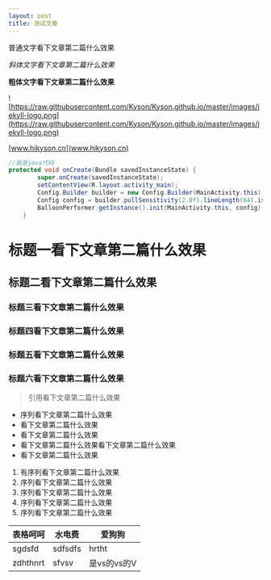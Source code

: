 ```yaml
---
layout: post
title: 测试文章
---
```


普通文字看下文章第二篇什么效果

*斜体文字看下文章第二篇什么效果*

**粗体文字看下文章第二篇什么效果**

![https://raw.githubusercontent.com/Kyson/Kyson.github.io/master/images/jekyll-logo.png](https://raw.githubusercontent.com/Kyson/Kyson.github.io/master/images/jekyll-logo.png)

[www.hikyson.cn](www.hikyson.cn)


```java
//我是java代码
protected void onCreate(Bundle savedInstanceState) {
        super.onCreate(savedInstanceState);
        setContentView(R.layout.activity_main);
        Config.Builder builder = new Config.Builder(MainActivity.this);
        Config config = builder.pullSensitivity(2.0f).lineLength(64).isOnlyDestop(false).flyDuration(3000).balloonCount(6).create();
        BalloonPerformer.getInstance().init(MainActivity.this, config);
    }
```


# 标题一看下文章第二篇什么效果
## 标题二看下文章第二篇什么效果
### 标题三看下文章第二篇什么效果
### 标题四看下文章第二篇什么效果
### 标题五看下文章第二篇什么效果
### 标题六看下文章第二篇什么效果


> 引用看下文章第二篇什么效果

- 序列看下文章第二篇什么效果
- 看下文章第二篇什么效果
- 看下文章第二篇什么效果
- 看下文章第二篇什么效果看下文章第二篇什么效果
- 看下文章第二篇什么效果

1. 有序列看下文章第二篇什么效果
2. 序列看下文章第二篇什么效果
3. 序列看下文章第二篇什么效果
4. 序列看下文章第二篇什么效果
5. 序列看下文章第二篇什么效果

|表格呵呵|水电费|爱狗狗|
|---|---|---|
|sgdsfd|sdfsdfs|hrtht|
|zdhthnrt|sfvsv|是vs的vs的V|

~~~删除这是我新加 的一句话，测试样式是否到位~~~